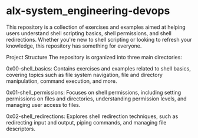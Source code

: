# alx-system_engineering-devops
This repository is a collection of exercises and examples aimed at helping users understand shell scripting basics, shell permissions, and shell redirections. Whether you're new to shell scripting or looking to refresh your knowledge, this repository has something for everyone.

Project Structure
The repository is organized into three main directories:

0x00-shell_basics: Contains exercises and examples related to shell basics, covering topics such as file system navigation, file and directory manipulation, command execution, and more.

0x01-shell_permissions: Focuses on shell permissions, including setting permissions on files and directories, understanding permission levels, and managing user access to files.

0x02-shell_redirections: Explores shell redirection techniques, such as redirecting input and output, piping commands, and managing file descriptors.
